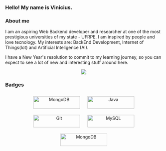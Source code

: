 ### Hello! My name is Vinicius.

### About me 

I am an aspiring Web Backend developer and researcher at one of the most prestigious universities of my state - UFRPE. I am inspired by people and love tecnology. My interests are: BackEnd Development, Internet of Things(Iot) and Artificial Inteligence (AI).

I have a New Year's resolution to commit to my learning journey, so you can expect to see a lot of new and interesting stuff around here.

<p align="center">
  <img src="https://github-readme-stats.vercel.app/api/top-langs/?username=Vinicius-O-Ferraz&size_weight=0.5&count_weight=0.5">
</p>

### Badges
<p align="center">
  <img src="https://img.shields.io/badge/python-3670A0?style=for-the-badge&logo=python&logoColor=ffdd54" width="150" height="40" alt="MongoDB" style="margin: 10px;" />
  <img src="https://img.shields.io/badge/node.js-6DA55F?style=for-the-badge&logo=node.js&logoColor=white" width="150" height="40" alt="Java" style="margin: 10px;" />
  <img src="https://img.shields.io/badge/git-%23F05033.svg?style=for-the-badge&logo=git&logoColor=white" width="150" height="40" alt="Git" style="margin: 10px;" />
  <img src="https://img.shields.io/badge/mysql-4479A1.svg?style=for-the-badge&logo=mysql&logoColor=white" width="150" height="40" alt="MySQL" style="margin: 10px;" />
  <img src="https://img.shields.io/badge/MongoDB-%234ea94b.svg?style=for-the-badge&logo=mongodb&logoColor=white" width="150" height="40" alt="MongoDB" style="margin: 10px;" />
</p>
